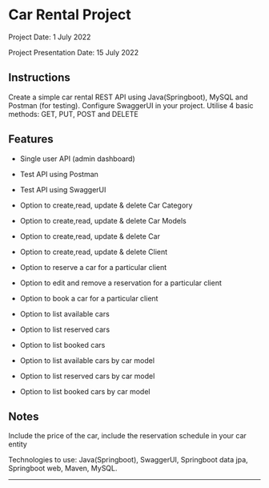 # Car Rental Project
Project Date: 1 July 2022

Project Presentation Date: 15 July 2022

## Instructions
Create a simple car rental REST API using Java(Springboot), MySQL and Postman (for testing).
Configure SwaggerUI in your project.
Utilise 4 basic methods: GET, PUT, POST and DELETE

## Features
* Single user API (admin dashboard)
* Test API using Postman
* Test API using SwaggerUI


* Option to create,read, update & delete Car Category
* Option to create,read, update & delete Car Models
* Option to create,read, update & delete Car
* Option to create,read, update & delete Client
* Option to reserve a car for a particular client
* Option to edit and remove a reservation for a particular client
* Option to book a car for a particular client
* Option to list available cars
* Option to list reserved cars
* Option to list booked cars
* Option to list available cars by car model
* Option to list reserved cars by car model
* Option to list booked cars by car model

## Notes
Include the price of the car, include the reservation schedule in your car entity

Technologies to use: Java(Springboot), SwaggerUI, Springboot data jpa, Springboot web, Maven, MySQL.
________________________________________________________
